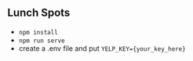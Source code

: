 ## Lunch Spots
- `npm install`
- `npm run serve`
- create a .env file and put `YELP_KEY={your_key_here}`